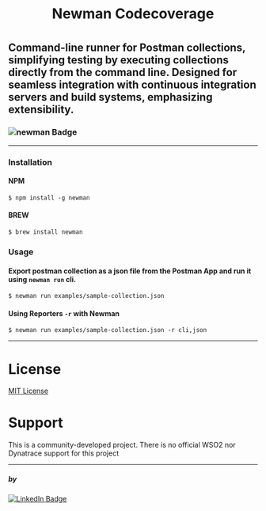 <h1> <center> Newman Codecoverage </center><h1>

<h2>Command-line runner for Postman collections, simplifying testing by executing collections directly from the command line. Designed for seamless integration with continuous integration servers and build systems, emphasizing extensibility.</h2>


### ![newman Badge](https://shields.io/badge/newman-lightgrey?logo=postman&style=for-the-badge&logoColor=black&labelColor=orange)

-----

### Installation

#### NPM
```
$ npm install -g newman
```

#### BREW
```
$ brew install newman
```


### Usage

#### Export postman collection as a json file from the Postman App and run it using ```newman run``` cli.
```
$ newman run examples/sample-collection.json
```

#### Using Reporters ```-r``` with Newman
```
$ newman run examples/sample-collection.json -r cli,json
```

----
# License

[MIT License](LICENSE)

# Support
This is a community-developed project. There is no official WSO2 nor Dynatrace support for this project


----
##### by
[![LinkedIn Badge](https://img.shields.io/badge/gunasegarran-323330?style=for-the-adge&logo=linkedin&logoColor=blue)](https://www.linkedin.com/in/gunasegarran/)
